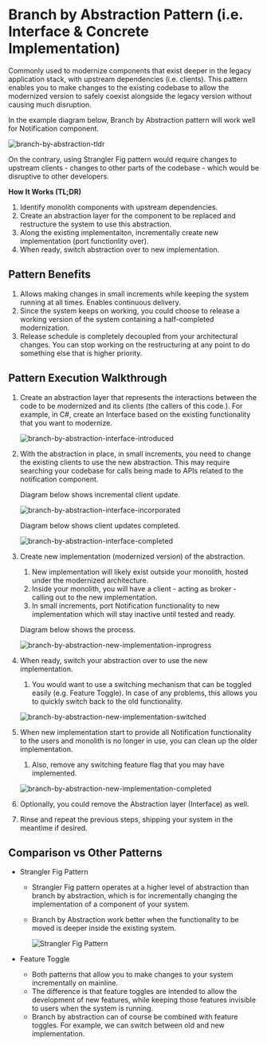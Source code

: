 # Branch by Abstraction Pattern (i.e. Interface & Concrete Implementation)

Commonly used to modernize components that exist deeper in the legacy application stack, with upstream dependencies (i.e. clients). This pattern enables you to make changes to the existing codebase to allow the modernized version to safely coexist alongside the legacy version without causing much disruption.

In the example diagram below, Branch by Abstraction pattern will work well for Notification component.

![branch-by-abstraction-tldr](../diagrams/branch-by-abstraction-tldr.png)

On the contrary, using Strangler Fig pattern would require changes to upstream clients - changes to other parts of the codebase - which would be disruptive to other developers. 

**How It Works (TL;DR)**

1. Identify monolith components with upstream dependencies.
1. Create an abstraction layer for the component to be replaced and restructure the system to use this abstraction.
1. Along the existing implementaiton, incrementally create new implementation (port functionlity over).
1. When ready, switch abstraction over to new implementation.

## Pattern Benefits

1. Allows making changes in small increments while keeping the system running at all times. Enables continuous delivery.
1. Since the system keeps on working, you could choose to release a working version of the system containing a half-completed modernization.
1. Release schedule is completely decoupled from your architectural changes. You can stop working on the restructuring at any point to do something else that is higher priority.

## Pattern Execution Walkthrough

1. Create an abstraction layer that represents the interactions between the code to be modernized and its clients (the callers of this code.). For example, in C#, create an Interface based on the existing functionality that you want to modernize.

    ![branch-by-abstraction-interface-introduced](../diagrams/branch-by-abstraction-interface-introduced.png)

1. With the abstraction in place, in small increments, you need to change the existing clients to use the new abstraction. This may require searching your codebase for calls being made to APIs related to the notification component.

    Diagram below shows incremental client update.

    ![branch-by-abstraction-interface-incorporated](../diagrams/branch-by-abstraction-interface-incorporated.png)

    Diagram below shows client updates completed.

    ![branch-by-abstraction-interface-completed](../diagrams/branch-by-abstraction-interface-completed.png)

1. Create new implementation (modernized version) of the abstraction.
    1. New implementation will likely exist outside your monolith, hosted under the modernized architecture. 
    1. Inside your monolith, you will have a client - acting as broker - calling out to the new implementation.
    1. In small increments, port Notification functionality to new implementation which will stay inactive until tested and ready.

    Diagram below shows the process.

    ![branch-by-abstraction-new-implementation-inprogress](../diagrams/branch-by-abstraction-new-implementation-inprogress.png)

1. When ready, switch your abstraction over to use the new implementation.
    1. You would want to use a switching mechanism that can be toggled easily (e.g. Feature Toggle). In case of any problems, this allows you to quickly switch back to the old functionality.

    ![branch-by-abstraction-new-implementation-switched](../diagrams/branch-by-abstraction-new-implementation-switched.png)

1. When new implementation start to provide all Notification functionality to the users and monolith is no longer in use, you can clean up the older implementation.
    1. Also, remove any switching feature flag that you may have implemented. 

    ![branch-by-abstraction-new-implementation-completed](../diagrams/branch-by-abstraction-new-implementation-completed.png)

1. Optionally, you could remove the Abstraction layer (Interface) as well.

1. Rinse and repeat the previous steps, shipping your system in the meantime if desired.

## Comparison vs Other Patterns

- Strangler Fig Pattern
  - Strangler Fig pattern operates at a higher level of abstraction than branch by abstraction, which is for incrementally changing the implementation of a component of your system.
  - Branch by Abstraction work better when the functionality to be moved is deeper inside the existing system.

    ![Strangler Fig Pattern](../diagrams/strangler-fig-pattern-unfit.png)

- Feature Toggle
  - Both patterns that allow you to make changes to your system incrementally on mainline.
  - The difference is that feature toggles are intended to allow the development of new features, while keeping those features invisible to users when the system is running.
  - Branch by abstraction can of course be combined with feature toggles. For example, we can switch between old and new implementation.